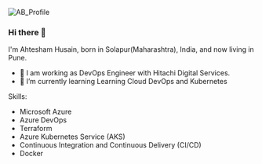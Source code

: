 ![AB_Profile](https://github.com/ahtesham-husain/ahtesham-husain/assets/90510921/980d1b24-2538-4971-806b-28333c5c8ba2)


### Hi there 👋

I'm Ahtesham Husain, born in Solapur(Maharashtra), India, and now living in Pune.

- 🔭 I am working as DevOps Engineer with Hitachi Digital Services.
- 🌱 I’m currently learning Learning Cloud DevOps and Kubernetes

Skills:
- Microsoft Azure
- Azure DevOps
- Terraform
- Azure Kubernetes Service (AKS)
- Continuous Integration and Continuous Delivery (CI/CD)
- Docker

